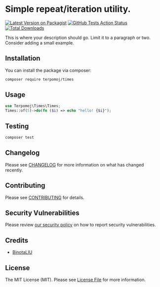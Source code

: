 # Simple repeat/iteration utility.

[![Latest Version on Packagist](https://img.shields.io/packagist/v/terpomoj/times.svg?style=flat-square)](https://packagist.org/packages/terpomoj/times)
[![GitHub Tests Action Status](https://img.shields.io/github/workflow/status/terpomoj/times/run-tests?label=tests)](https://github.com/terpomoj/times/actions?query=workflow%3ATests+branch%3Amain)
[![Total Downloads](https://img.shields.io/packagist/dt/terpomoj/times.svg?style=flat-square)](https://packagist.org/packages/terpomoj/times)


This is where your description should go. Limit it to a paragraph or two. Consider adding a small example.

## Installation

You can install the package via composer:

```bash
composer require terpomoj/times
```

## Usage

```php
use Terpomoj\Times\Times;
Times::of(5)->do(fn ($i) => echo "hello! {$i}");
```

## Testing

```bash
composer test
```

## Changelog

Please see [CHANGELOG](CHANGELOG.md) for more information on what has changed recently.

## Contributing

Please see [CONTRIBUTING](.github/CONTRIBUTING.md) for details.

## Security Vulnerabilities

Please review [our security policy](../../security/policy) on how to report security vulnerabilities.

## Credits

- [BinotaLIU](https://github.com/BinotaLIU)

## License

The MIT License (MIT). Please see [License File](LICENSE.md) for more information.
